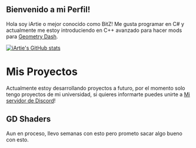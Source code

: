 <gif src="(https://media.tenor.com/ZtuVwa_2f1oAAAAS/kobayashi-san-chi-no-maid-dragon-anime.gif)" width="100"/>

## Bienvenido a mi Perfil!

Hola soy iArtie o mejor conocido como BitZ! Me gusta programar en C# y actualmente me estoy introduciendo en C++ avanzado para hacer mods para [Geometry Dash](https://store.steampowered.com/app/322170/Geometry_Dash/).

[![iArtie's GitHub stats](https://github-readme-stats.vercel.app/api?username=iartie&count_private=true&show_icons=true&theme=radical)](https://github.com/anuraghazra/github-readme-stats)

# Mis Proyectos

Actualmente estoy desarrollando proyectos a futuro, por el momento solo tengo proyectos de mi universidad, si quieres informarte puedes unirte a [Mi servidor de Discord](https://discord.gg/Ketv5BsqHt)!

## GD Shaders

Aun en proceso, llevo semanas con esto pero prometo sacar algo bueno con esto.


